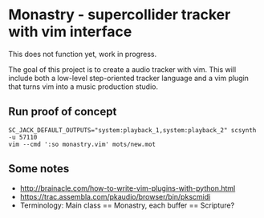 Monastry - supercollider tracker with vim interface
===================================================

This does not function yet, work in progress.

The goal of this project is to create a audio tracker with vim. This will include both a low-level step-oriented tracker language and a vim plugin that turns vim into a music production studio.

Run proof of concept
--------------------

    SC_JACK_DEFAULT_OUTPUTS="system:playback_1,system:playback_2" scsynth -u 57110
    vim --cmd ':so monastry.vim' mots/new.mot

Some notes
----------

 * http://brainacle.com/how-to-write-vim-plugins-with-python.html
 * https://trac.assembla.com/pkaudio/browser/bin/pkscmidi
 * Terminology: Main class == Monastry, each buffer == Scripture?


